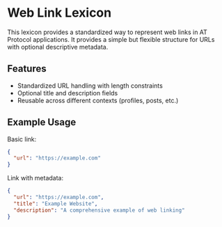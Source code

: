# Web Link Lexicon

This lexicon provides a standardized way to represent web links in AT Protocol applications. It provides a simple but flexible structure for URLs with optional descriptive metadata.

## Features

- Standardized URL handling with length constraints
- Optional title and description fields
- Reusable across different contexts (profiles, posts, etc.)

## Example Usage

Basic link:
```json
{
  "url": "https://example.com"
}
```

Link with metadata:
```json
{
  "url": "https://example.com",
  "title": "Example Website",
  "description": "A comprehensive example of web linking"
}
```
